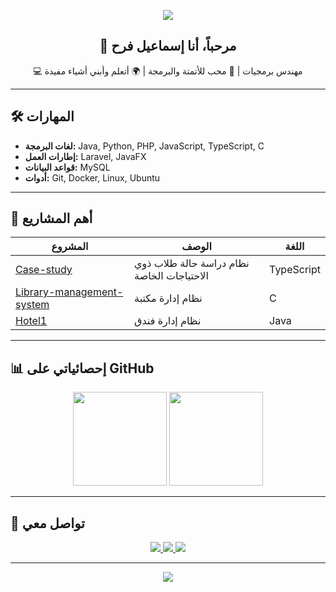 <!-- Banner -->
<p align="center">
  <img src="https://capsule-render.vercel.app/api?type=waving&color=0:00BFFF,100:1E90FF&height=200&section=header&text=Ismael%20Farah&fontSize=50&fontColor=ffffff&animation=twinkling" />
</p>

<!-- Introduction -->
<h2 align="center">👋 مرحباً، أنا إسماعيل فرح</h2>
<p align="center">
💻 مهندس برمجيات | 🚀 محب للأتمتة والبرمجة | 🌍 أتعلم وأبني أشياء مفيدة
</p>

---

## 🛠 المهارات
- **لغات البرمجة:** Java, Python, PHP, JavaScript, TypeScript, C
- **إطارات العمل:** Laravel, JavaFX
- **قواعد البيانات:** MySQL
- **أدوات:** Git, Docker, Linux, Ubuntu

---

## 📂 أهم المشاريع
| المشروع | الوصف | اللغة |
|---------|-------|-------|
| [Case-study](https://github.com/IsmaelFarah88/Case-study) | نظام دراسة حالة طلاب ذوي الاحتياجات الخاصة | TypeScript |
| [Library-management-system](https://github.com/IsmaelFarah88/Library-management-system) | نظام إدارة مكتبة | C |
| [Hotel1](https://github.com/IsmaelFarah88/hotel1) | نظام إدارة فندق | Java |

---

## 📊 إحصائياتي على GitHub
<p align="center">
  <img src="https://github-readme-stats.vercel.app/api?username=IsmaelFarah88&show_icons=true&theme=radical" height="150" />
  <img src="https://github-readme-stats.vercel.app/api/top-langs/?username=IsmaelFarah88&layout=compact&theme=radical" height="150" />
</p>

---

## 🔗 تواصل معي
<p align="center">
  <a href="https://linkedin.com/in/USERNAME">
    <img src="https://img.shields.io/badge/-LinkedIn-blue?logo=linkedin&style=for-the-badge" />
  </a>
  <a href="mailto:YOUR_EMAIL@example.com">
    <img src="https://img.shields.io/badge/-Email-red?logo=gmail&style=for-the-badge" />
  </a>
  <a href="https://YOUR-WEBSITE.com">
    <img src="https://img.shields.io/badge/-Portfolio-black?logo=web&style=for-the-badge" />
  </a>
</p>

---

<p align="center">
  <img src="https://capsule-render.vercel.app/api?type=waving&color=0:00BFFF,100:1E90FF&height=100&section=footer" />
</p>
